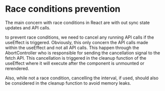 # Race conditions prevention

The main concern with race conditions in React are with out sync state updates and API calls.

to prevent race conditions, we need to cancel any running API calls if the useEffect is triggered. Obviously, this only concern the API calls made within the useEffect and not all API calls. This happen through the AbortController who is responsible for sending the cancellation signal to the fetch API. This cancellation is triggered in the cleanup function of the useEffect where it will execute after the component is unmounted or rerendered.

Also, while not a race condition, cancelling the interval, if used, should also be considered in the cleanup function to avoid memory leaks.
